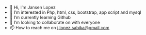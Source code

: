 - 👋 Hi, I’m Jansen Lopez
- 👀 I’m interested in Php, html, css, bootstrap, app script and mysql 
- 🌱 I’m currently learning Github
- 💞️ I’m looking to collaborate on with everyone
- 📫 How to reach me on j.lopez.sabika@gmail.com

<!---
MatBron/MatBron is a ✨ special ✨ repository because its `README.md` (this file) appears on your GitHub profile.
You can click the Preview link to take a look at your changes.
--->

